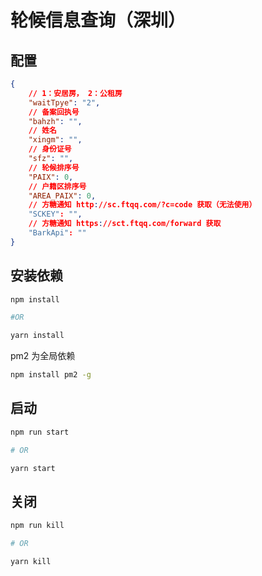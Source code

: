 # 轮候信息查询（深圳）

## 配置


```json
{
    // 1：安居房， 2：公租房
    "waitTpye": "2",
    // 备案回执号
    "bahzh": "",
    // 姓名
    "xingm": "",
    // 身份证号
    "sfz": "",
    // 轮候排序号
    "PAIX": 0,
    // 户籍区排序号
    "AREA_PAIX": 0,
    // 方糖通知 http://sc.ftqq.com/?c=code 获取（无法使用）
    "SCKEY": "",
    // 方糖通知 https://sct.ftqq.com/forward 获取
    "BarkApi": ""
}
```

## 安装依赖

```bash
npm install

#OR

yarn install
```

pm2 为全局依赖

```bash
npm install pm2 -g
```

## 启动

```bash
npm run start

# OR

yarn start
```

## 关闭

```bash
npm run kill

# OR

yarn kill
```
